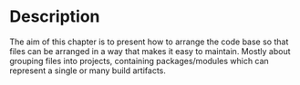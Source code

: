 # Description

The aim of this chapter is to present how to arrange the code base
so that files can be arranged in a way that makes it easy to maintain.
Mostly about grouping files into projects, containing packages/modules
which can represent a single or many build artifacts.